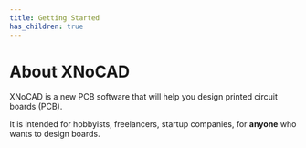 ```yaml
---
title: Getting Started
has_children: true
---
```

# About XNoCAD

XNoCAD is a new PCB software that will help you design printed circuit boards (PCB).

It is intended for hobbyists, freelancers, startup companies, for **anyone** who wants to design boards.